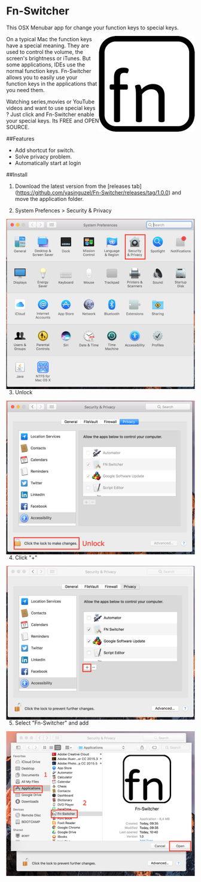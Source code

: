 # Fn-Switcher
This OSX Menubar app for change your function keys to special keys.

<p align="center">
  <img style="float: right;" src="Fn-Switcher/Assets.xcassets/AppIcon.appiconset/256.png" alt="Fn-Switcher Logo" />
</p>

On a typical Mac the function keys have a special meaning. They are used to control the volume, the screen's brightness or iTunes. But some applications, IDEs use the normal function keys. Fn-Switcher allows you to easily use your function keys in the applications that you need them.

Watching series,movies or YouTube videos and want to use special keys ? Just click and Fn-Switcher enable your special keys. Its FREE and OPEN SOURCE.

##Features

* Add shortcut for switch.
* Solve privacy problem.
* Automatically start at login

##Install

1. Download the latest version from the [releases tab] (https://github.com/yasinguzel/Fn-Switcher/releases/tag/1.0.0) and move the application folder.

2. System Prefences > Security & Privacy
<p align="left">
  <img style="float: right;" src="Images/HowToUpload/Privacy.png" alt="Fn-Switcher Logo"/>
</p>

3. Unlock
<p align="left">
  <img style="float: right;" src="Images/HowToUpload/Unlock.png" alt="Fn-Switcher Logo"/>
</p>

4. Click "+" 
<p align="left">
  <img style="float: right;" src="Images/HowToUpload/AddApp.png" alt="Fn-Switcher Logo"/>
</p>

5. Select "Fn-Switcher" and add
<p align="left">
  <img style="float: right;" src="Images/HowToUpload/SelectAndAddApp.png" alt="Fn-Switcher Logo"/>
</p>

